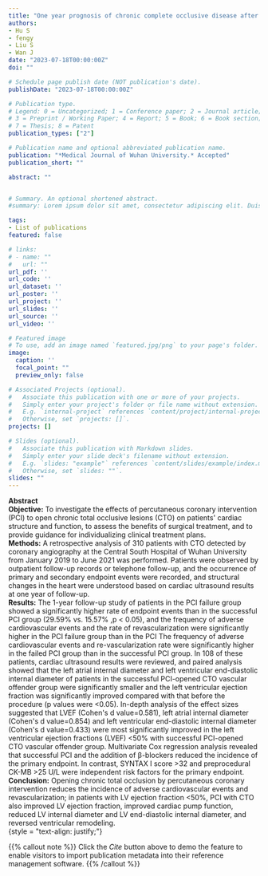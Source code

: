 ```yaml
---
title: "One year prognosis of chronic complete occlusive disease after percutaneous coronary intervention"
authors:
- Hu S
- fengy
- Liu S
- Wan J
date: "2023-07-18T00:00:00Z"
doi: ""

# Schedule page publish date (NOT publication's date).
publishDate: "2023-07-18T00:00:00Z"

# Publication type.
# Legend: 0 = Uncategorized; 1 = Conference paper; 2 = Journal article;
# 3 = Preprint / Working Paper; 4 = Report; 5 = Book; 6 = Book section;
# 7 = Thesis; 8 = Patent
publication_types: ["2"]

# Publication name and optional abbreviated publication name.
publication: "*Medical Journal of Wuhan University.* Accepted"
publication_short: ""

abstract: ""


# Summary. An optional shortened abstract.
#summary: Lorem ipsum dolor sit amet, consectetur adipiscing elit. Duis posuere tellus ac convallis placerat. Proin tincidunt magna sed ex sollicitudin condimentum.

tags:
- List of publications
featured: false

# links:
# - name: ""
#   url: ""
url_pdf: ''
url_code: ''
url_dataset: ''
url_poster: ''
url_project: ''
url_slides: ''
url_source: ''
url_video: ''

# Featured image
# To use, add an image named `featured.jpg/png` to your page's folder. 
image:
  caption: ''
  focal_point: ""
  preview_only: false

# Associated Projects (optional).
#   Associate this publication with one or more of your projects.
#   Simply enter your project's folder or file name without extension.
#   E.g. `internal-project` references `content/project/internal-project/index.md`.
#   Otherwise, set `projects: []`.
projects: []

# Slides (optional).
#   Associate this publication with Markdown slides.
#   Simply enter your slide deck's filename without extension.
#   E.g. `slides: "example"` references `content/slides/example/index.md`.
#   Otherwise, set `slides: ""`.
slides: ""
---
```

**Abstract**  
**Objective:** To investigate the effects of percutaneous coronary intervention (PCI) to open chronic total occlusive lesions (CTO) on patients' cardiac structure and function, to assess the benefits of surgical treatment, and to provide guidance for individualizing clinical treatment plans.  
**Methods:** A retrospective analysis of 310 patients with CTO detected by coronary angiography at the Central South Hospital of Wuhan University from January 2019 to June 2021 was performed. Patients were observed by outpatient follow-up records or telephone follow-up, and the occurrence of primary and secondary endpoint events were recorded, and structural changes in the heart were understood based on cardiac ultrasound results at one year of follow-up.  
**Results:** The 1-year follow-up study of patients in the PCI failure group showed a significantly higher rate of endpoint events than in the successful PCI group (29.59% vs. 15.57% ,p < 0.05), and the frequency of adverse cardiovascular events and the rate of revascularization were significantly higher in the PCI failure group than in the PCI The frequency of adverse cardiovascular events and re-vascularization rate were significantly higher in the failed PCI group than in the successful PCI group. In 108 of these patients, cardiac ultrasound results were reviewed, and paired analysis showed that the left atrial internal diameter and left ventricular end-diastolic internal diameter of patients in the successful PCI-opened CTO vascular offender group were significantly smaller and the left ventricular ejection fraction was significantly improved compared with that before the procedure (p values were <0.05). In-depth analysis of the effect sizes suggested that LVEF (Cohen's d value=0.581), left atrial internal diameter (Cohen's d value=0.854) and left ventricular end-diastolic internal diameter (Cohen's d value=0.433) were most significantly improved  in the left ventricular ejection fractions (LVEF) <50% with successful PCI-opened CTO vascular offender group. Multivariate Cox regression analysis revealed that successful PCI and the addition of β-blockers reduced the incidence of the primary endpoint. In contrast, SYNTAX I score >32 and preprocedural CK-MB >25 U/L were independent risk factors for the primary endpoint.  
**Conclusion:** Opening chronic total occlusion by percutaneous coronary intervention reduces the incidence of adverse cardiovascular events and revascularization; in patients with LV ejection fraction <50%, PCI with CTO also improved LV ejection fraction, improved cardiac pump function, reduced LV internal diameter and LV end-diastolic internal diameter, and reversed ventricular remodeling.  
{style = "text-align: justify;"}

{{% callout note %}}
Click the *Cite* button above to demo the feature to enable visitors to import publication metadata into their reference management software.
{{% /callout %}}

